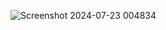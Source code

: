 ![Screenshot 2024-07-23 004834](https://github.com/user-attachments/assets/6c6b9be2-43f9-484b-9f8a-c1672674812d)

